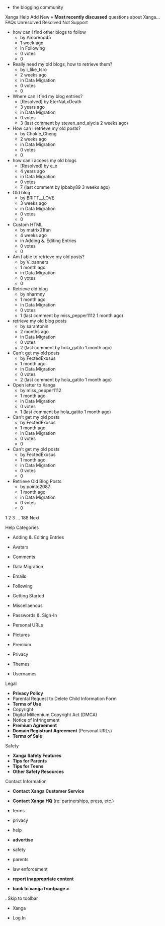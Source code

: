 *   the blogging community

Xanga Help Add New » **Most recently discussed** questions about Xanga… FAQs Unresolved Resolved Not Support

*   how can I find other blogs to follow
    *   by Amoreno45
    *   1 week ago
    *   in Following
    *   0 votes
    *   0
*   Really need my old blogs, how to retrieve them?
    *   by i\_like\_tsro
    *   2 weeks ago
    *   in Data Migration
    *   0 votes
    *   0
*   Where can I find my blog entries?
    *   \[Resolved\] by EterNaLxDeath
    *   3 years ago
    *   in Data Migration
    *   0 votes
    *   3 (last comment by steven\_and\_alycia 2 weeks ago)
*   How can I retrieve my old posts?
    *   by Chokie\_Cheng
    *   2 weeks ago
    *   in Data Migration
    *   0 votes
    *   0
*   how can i access my old blogs
    *   \[Resolved\] by e\_e
    *   4 years ago
    *   in Data Migration
    *   0 votes
    *   7 (last comment by lpbaby89 3 weeks ago)
*   Old blog
    *   by BRITT\_\_LOVE
    *   3 weeks ago
    *   in Data Migration
    *   0 votes
    *   0
*   Custom HTML
    *   by matrix01fan
    *   4 weeks ago
    *   in Adding &. Editing Entries
    *   0 votes
    *   0
*   Am I able to retrieve my old posts?
    *   by V\_banners
    *   1 month ago
    *   in Data Migration
    *   0 votes
    *   0
*   Retrieve old blog
    *   by nharmny
    *   1 month ago
    *   in Data Migration
    *   0 votes
    *   1 (last comment by miss\_pepper1112 1 month ago)
*   retrieve my old blog posts
    *   by sarahtonin
    *   2 months ago
    *   in Data Migration
    *   0 votes
    *   2 (last comment by hola\_gatito 1 month ago)
*   Can't get my old posts
    *   by FectedExosus
    *   1 month ago
    *   in Data Migration
    *   0 votes
    *   2 (last comment by hola\_gatito 1 month ago)
*   Open letter to Xanga
    *   by miss\_pepper1112
    *   1 month ago
    *   in Data Migration
    *   0 votes
    *   1 (last comment by hola\_gatito 1 month ago)
*   Can't get my old posts
    *   by FectedExosus
    *   1 month ago
    *   in Data Migration
    *   0 votes
    *   0
*   Can't get my old posts
    *   by FectedExosus
    *   1 month ago
    *   in Data Migration
    *   0 votes
    *   0
*   Retrieve Old Blog Posts
    *   by pointe2087
    *   1 month ago
    *   in Data Migration
    *   0 votes
    *   0

1 2 3 ... 188 Next

Help Categories

*   Adding &. Editing Entries
*   Avatars
*   Comments
*   Data Migration
*   Emails
*   Following
*   Getting Started
*   Miscellaenous

*   Passwords &. Sign-In
*   Personal URLs
*   Pictures
*   Premium
*   Privacy
*   Themes
*   Usernames

Legal

*   **Privacy Policy**
*   Parental Request to Delete Child Information Form
*   **Terms of Use**
*   Copyright
*   Digital Millennium Copyright Act (DMCA)
*   Notice of Infringement
*   **Premium Agreement**
*   **Domain Registrant Agreement** (Personal URLs)
*   **Terms of Sale**

Safety

*   **Xanga Safety Features**
*   **Tips for Parents**
*   **Tips for Teens**
*   **Other Safety Resources**

Contact Information

*   **Contact Xanga Customer Service**
*   **Contact Xanga HQ** (re: partnerships, press, etc.)

*   terms
*   privacy
*   help
*   **advertise**

*   safety
*   parents
*   law enforcement
*   **report inappropriate content**

*   **back to xanga frontpage »**

<img src="http://pixel.quantserve.com/pixel/p-87h-iNOVooym2.gif" style="display: none" height="1" width="1" alt="Quantcast"/>. Skip to toolbar

*   Xanga

*   Log In
